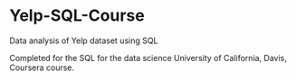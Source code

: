 # Yelp-SQL-Course
Data analysis of Yelp dataset using SQL

Completed for the SQL for the data science University of California, Davis, Coursera course.


